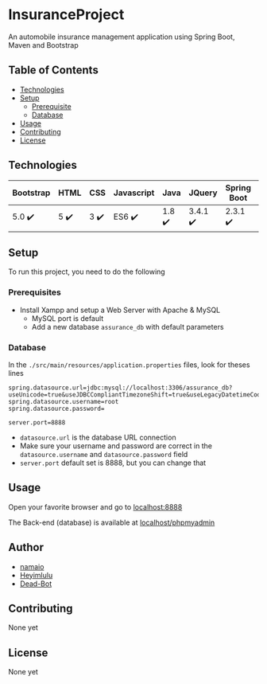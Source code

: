 # InsuranceProject

An automobile insurance management application using Spring Boot, Maven and Bootstrap 

## Table of Contents

- [Technologies](#technologies)
- [Setup](#setup)
  - [Prerequisite](#prerequisites)
  - [Database](#database)
- [Usage](#usage)
- [Contributing](#contributing)
- [License](#license)

## Technologies

| Bootstrap  | HTML | CSS | Javascript |  Java | JQuery | Spring Boot | Maven | Hibernate
| ------------- | ------------- | ------------- | ------------- | ------------- | ------------- | ------------- | ------------- | ------------- |
| 5.0 ✔️ | 5 ✔️ | 3 ✔️ | ES6 ✔️ | 1.8 ✔️ | 3.4.1 ✔️ | 2.3.1 ✔️ | 3.0 ✔️ | 5.4 ✔️ |

## Setup

To run this project, you need to do the following

### Prerequisites

- Install Xampp and setup a Web Server with Apache & MySQL
  - MySQL port is default
  - Add a new database `assurance_db` with default parameters

### Database

In the `./src/main/resources/application.properties` files, look for theses lines

```
spring.datasource.url=jdbc:mysql://localhost:3306/assurance_db?useUnicode=true&useJDBCCompliantTimezoneShift=true&useLegacyDatetimeCode=false&serverTimezone=UTC
spring.datasource.username=root
spring.datasource.password=	

server.port=8888
```

- `datasource.url` is the database URL connection
- Make sure your username and password are correct in the `datasource.username` and `datasource.password` field
- `server.port` default set is 8888, but you can change that

## Usage

Open your favorite browser and go to [localhost:8888](http://localhost:8888)

The Back-end (database) is available at [localhost/phpmyadmin](http://localhost/phpmyadmin)

## Author

- [namaio](https://github.com/namaio)
- [Heyimlulu](https://github.com/Heyimlulu)
- [Dead-Bot](https://github.com/Dead-Bot)

## Contributing

None yet

## License

None yet
